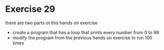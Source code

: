 # Exercise 29

there are two parts ot this hands on exercise
- create a program that has a loop that prints every number from 0 to 99
- modify the program from the previous hands on exercise to run 100 times
